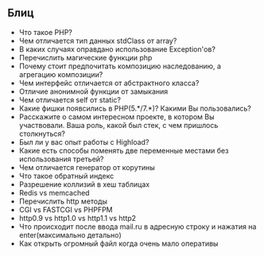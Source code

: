 ## Блиц

- Что такое PHP?
- Чем отличается тип данных stdClass от array?
- В каких случаях оправдано использование Exception'ов?
- Перечислить магические функции php
- Почему стоит предпочитать композицию наследованию, а агрегацию композиции?
- Чем интерфейс отличается от абстрактного класса?
- Отличие анонимной функции от замыкания
- Чем отличается self от static?
- Какие фишки появсились в PHP(5.\*/7.\*)? Какими Вы пользовались?
- Расскажите о самом интересном проекте, в котором Вы участвовали. Ваша роль, какой был стек, с чем пришлось столкнуться?
- Был ли у вас опыт работы с Highload?
- Какие есть способы поменять две переменные местами без использования третьей?
- Чем отличается генератор от корутины
- Что такое обратный индекс
- Разрешение коллизий в хеш таблицах
- Redis vs memcached
- Перечислить http методы
- CGI vs FASTCGI vs PHPFPM
- http0.9 vs http1.0 vs http1.1 vs http2
- Что происходит после ввода mail.ru в адресную строку и нажатия на enter(максимально детально)
- Как открыть огромный файл когда очень мало оперативы